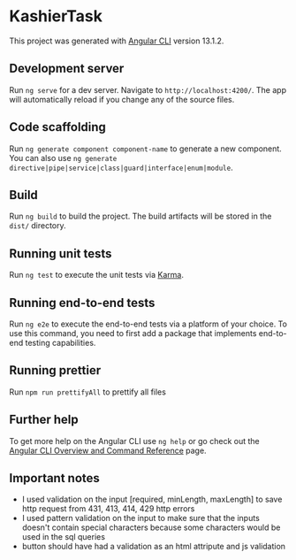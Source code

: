 # KashierTask

This project was generated with [Angular CLI](https://github.com/angular/angular-cli) version 13.1.2.

## Development server

Run `ng serve` for a dev server. Navigate to `http://localhost:4200/`. The app will automatically reload if you change any of the source files.

## Code scaffolding

Run `ng generate component component-name` to generate a new component. You can also use `ng generate directive|pipe|service|class|guard|interface|enum|module`.

## Build

Run `ng build` to build the project. The build artifacts will be stored in the `dist/` directory.

## Running unit tests

Run `ng test` to execute the unit tests via [Karma](https://karma-runner.github.io).

## Running end-to-end tests

Run `ng e2e` to execute the end-to-end tests via a platform of your choice. To use this command, you need to first add a package that implements end-to-end testing capabilities.

## Running prettier

Run `npm run prettifyAll` to prettify all files

## Further help

To get more help on the Angular CLI use `ng help` or go check out the [Angular CLI Overview and Command Reference](https://angular.io/cli) page.

## Important notes

- I used validation on the input [required, minLength, maxLength] to save http request from 431, 413, 414, 429 http errors
- I used pattern validation on the input to make sure that the inputs doesn't contain special characters because some characters would be used in the sql queries
- button should have had a validation as an html attripute and js validation